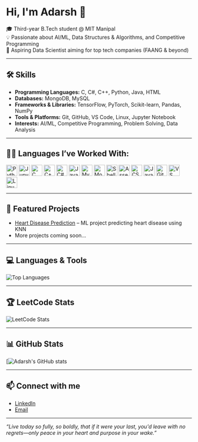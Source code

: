 # Hi, I'm Adarsh 👋

🎓 Third-year B.Tech student @ MIT Manipal  
💡 Passionate about AI/ML, Data Structures & Algorithms, and Competitive Programming  
🚀 Aspiring Data Scientist aiming for top tech companies (FAANG & beyond)

---

## 🛠️ Skills
- **Programming Languages:** C, C#, C++, Python, Java, HTML
- **Databases:** MongoDB, MySQL
- **Frameworks & Libraries:** TensorFlow, PyTorch, Scikit-learn, Pandas, NumPy  
- **Tools & Platforms:** Git, GitHub, VS Code, Linux, Jupyter Notebook  
- **Interests:** AI/ML, Competitive Programming, Problem Solving, Data Analysis

---

## 👨‍💻 Languages I’ve Worked With:

<img src="https://cdn.jsdelivr.net/gh/devicons/devicon/icons/python/python-original.svg" alt="Python" width="30"/>
<img src="https://cdn.jsdelivr.net/gh/devicons/devicon/icons/jupyter/jupyter-original.svg" alt="Jupyter" width="30"/>
<img src="https://cdn.jsdelivr.net/gh/devicons/devicon/icons/c/c-original.svg" alt="C" width="30"/>
<img src="https://cdn.jsdelivr.net/gh/devicons/devicon/icons/cplusplus/cplusplus-original.svg" alt="C++" width="30"/>
<img src="https://cdn.jsdelivr.net/gh/devicons/devicon/icons/csharp/csharp-original.svg" alt="C#" width="30"/>
<img src="https://cdn.jsdelivr.net/gh/devicons/devicon/icons/java/java-original.svg" alt="Java" width="30"/>
<img src="https://cdn.jsdelivr.net/gh/devicons/devicon/icons/mysql/mysql-original-wordmark.svg" alt="MySQL" width="30"/>
<img src="https://cdn.jsdelivr.net/gh/devicons/devicon/icons/mongodb/mongodb-original.svg" alt="MongoDB" width="30"/>
<img src="https://cdn.jsdelivr.net/gh/devicons/devicon/icons/bash/bash-original.svg" alt="Shell" width="30"/>
<img src="https://img.icons8.com/ios-filled/50/assembly.png" alt="Assembly" width="30"/>
<img src="https://cdn.jsdelivr.net/gh/devicons/devicon/icons/css3/css3-original.svg" alt="CSS" width="30"/>
<img src="https://cdn.jsdelivr.net/gh/devicons/devicon/icons/javascript/javascript-original.svg" alt="JavaScript" width="30"/>
<img src="https://cdn.jsdelivr.net/gh/devicons/devicon/icons/git/git-original.svg" alt="Git" width="30"/>
<img src="https://cdn.jsdelivr.net/gh/devicons/devicon/icons/vscode/vscode-original.svg" alt="VS Code" width="30"/>
<img src="https://cdn.jsdelivr.net/gh/devicons/devicon/icons/linux/linux-original.svg" alt="Linux" width="30"/>

---

## 📂 Featured Projects      
- [Heart Disease Prediction](https://github.com/adars-h-agrawal/heart-disease-prediction) – ML project predicting heart disease using KNN 
- More projects coming soon...

---

## 💻 Languages & Tools
![Top Languages](https://github-readme-stats.vercel.app/api/top-langs/?username=adars-h-agrawal&layout=compact&theme=radical&langs_count=10)

---

## 🏆 LeetCode Stats
![LeetCode Stats](https://leetcard.jacoblin.cool/adarsh_a_grawal?theme=dark&font=JetBrains%20Mono)

---

## 📊 GitHub Stats
[![Adarsh's GitHub stats](https://github-readme-stats.vercel.app/api?username=adars-h-agrawal&show_icons=true&theme=github_dark)

---

## 📫 Connect with me
- [LinkedIn](https://www.linkedin.com/in/adarsh-agrawal-76665a222/)  
- [Email](mailto:agrawaladarsh2005@gmail.com)  

---

*“Live today so fully, so boldly, that if it were your last, you'd leave with no regrets—only peace in your heart and purpose in your wake.”*
